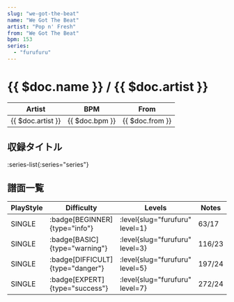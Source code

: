 ```yaml
---
slug: "we-got-the-beat"
name: "We Got The Beat"
artist: "Pop n' Fresh"
from: "We Got The Beat"
bpm: 153
series:
  - "furufuru"
---
```


# {{ $doc.name }} / {{ $doc.artist }}

|Artist|BPM|From|
|------|---|----|
|{{ $doc.artist }}|{{ $doc.bpm }}|{{ $doc.from }}|

## 収録タイトル

:series-list{:series="series"}

## 譜面一覧

|PlayStyle|Difficulty|Levels|Notes|Movie|
|---------|----------|------|-----|-----|
|SINGLE| :badge[BEGINNER]{type="info"}|<div class="field is-grouped is-grouped-multiline"> :level{slug="furufuru" level=1}</div>|63/17||
|SINGLE| :badge[BASIC]{type="warning"}|<div class="field is-grouped is-grouped-multiline"> :level{slug="furufuru" level=3}</div>|116/23||
|SINGLE| :badge[DIFFICULT]{type="danger"}|<div class="field is-grouped is-grouped-multiline"> :level{slug="furufuru" level=5}</div>|197/24||
|SINGLE| :badge[EXPERT]{type="success"}|<div class="field is-grouped is-grouped-multiline"> :level{slug="furufuru" level=7}</div>|272/24||
